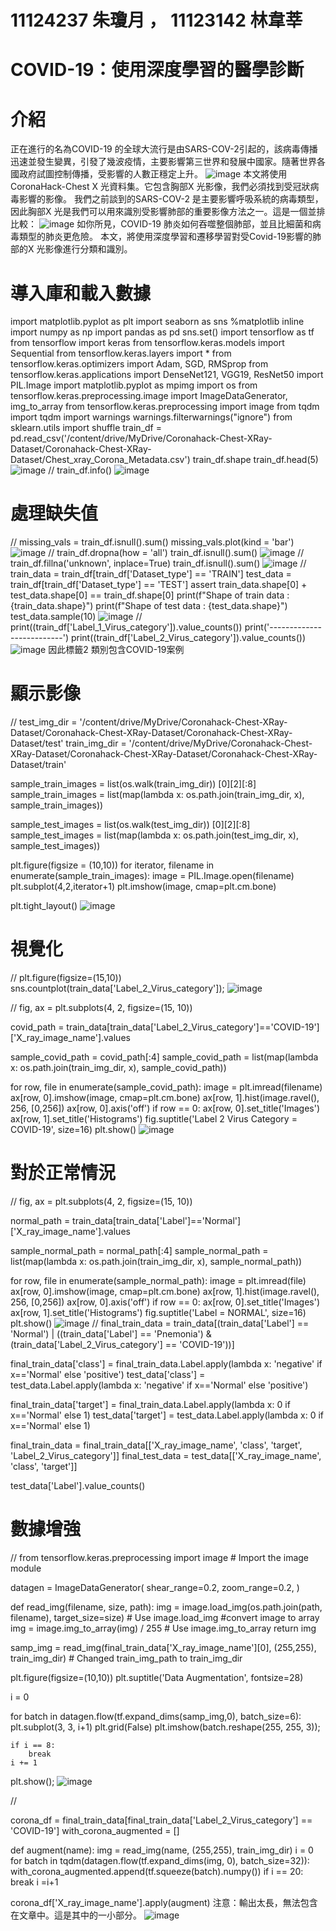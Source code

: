 # 11124237 朱瓊月 ， 11123142 林韋莘
# COVID-19：使用深度學習的醫學診斷

# 介紹
正在進行的名為COVID-19 的全球大流行是由SARS-COV-2引起的，該病毒傳播迅速並發生變異，引發了幾波疫情，主要影響第三世界和發展中國家。隨著世界各國政府試圖控制傳播，受影響的人數正穩定上升。
![image](https://github.com/user-attachments/assets/904519ac-9d46-44a2-b344-2ae70cf6e84b)
本文將使用CoronaHack-Chest X 光資料集。它包含胸部X 光影像，我們必須找到受冠狀病毒影響的影像。
我們之前談到的SARS-COV-2 是主要影響呼吸系統的病毒類型，因此胸部X 光是我們可以用來識別受影響肺部的重要影像方法之一。這是一個並排比較：
![image](https://github.com/user-attachments/assets/6fbb0acd-e7fb-4cef-b886-e53bfecc05cb)
如你所見，COVID-19 肺炎如何吞噬整個肺部，並且比細菌和病毒類型的肺炎更危險。
本文，將使用深度學習和遷移學習對受Covid-19影響的肺部的X 光影像進行分類和識別。
# 導入庫和載入數據
import matplotlib.pyplot as plt
import seaborn as sns
%matplotlib inline
import numpy as np
import pandas as pd
sns.set()
import tensorflow as tf
from tensorflow import keras
from tensorflow.keras.models import Sequential
from tensorflow.keras.layers import  *
from tensorflow.keras.optimizers import Adam, SGD, RMSprop
from tensorflow.keras.applications import DenseNet121, VGG19, ResNet50
import PIL.Image
import matplotlib.pyplot as mpimg
import os
from tensorflow.keras.preprocessing.image import ImageDataGenerator, img_to_array
from tensorflow.keras.preprocessing import image
from tqdm import tqdm
import warnings
warnings.filterwarnings("ignore")
from sklearn.utils import shuffle
train_df = pd.read_csv('/content/drive/MyDrive/Coronahack-Chest-XRay-Dataset/Coronahack-Chest-XRay-Dataset/Chest_xray_Corona_Metadata.csv')
train_df.shape
train_df.head(5)
![image](https://github.com/user-attachments/assets/2228b217-d760-4c34-a26e-151fef6f5256)
//
train_df.info()
![image](https://github.com/user-attachments/assets/23f23205-8ccf-4a8f-a0b6-21a337438727)

# 處理缺失值
//
missing_vals = train_df.isnull().sum()
missing_vals.plot(kind = 'bar')
![image](https://github.com/user-attachments/assets/2bd04c32-bfbf-484c-a887-8c6b780aa7b6)
//
train_df.dropna(how = 'all')
train_df.isnull().sum()
![image](https://github.com/user-attachments/assets/f0b796ef-a6a6-4ecc-b38a-fd3b8a757f2c)
//
train_df.fillna('unknown', inplace=True)
train_df.isnull().sum()
![image](https://github.com/user-attachments/assets/d1b46102-ed74-42e9-8e88-283e84064c88)
//
train_data = train_df[train_df['Dataset_type'] == 'TRAIN']
test_data = train_df[train_df['Dataset_type'] == 'TEST']
assert train_data.shape[0] + test_data.shape[0] == train_df.shape[0]
print(f"Shape of train data : {train_data.shape}")
print(f"Shape of test data : {test_data.shape}")
test_data.sample(10)
![image](https://github.com/user-attachments/assets/5120d645-7861-42f6-b703-6d1287200d19)
//
print((train_df['Label_1_Virus_category']).value_counts())
print('--------------------------')
print((train_df['Label_2_Virus_category']).value_counts())
![image](https://github.com/user-attachments/assets/d5a1f33f-cdde-41dc-a69e-f8f2c63b3b8a)
因此標籤2 類別包含COVID-19案例
# 顯示影像
//
test_img_dir = '/content/drive/MyDrive/Coronahack-Chest-XRay-Dataset/Coronahack-Chest-XRay-Dataset/Coronahack-Chest-XRay-Dataset/test'
train_img_dir = '/content/drive/MyDrive/Coronahack-Chest-XRay-Dataset/Coronahack-Chest-XRay-Dataset/Coronahack-Chest-XRay-Dataset/train'


sample_train_images = list(os.walk(train_img_dir)) [0][2][:8]
sample_train_images = list(map(lambda x: os.path.join(train_img_dir, x), sample_train_images))


sample_test_images = list(os.walk(test_img_dir)) [0][2][:8]
sample_test_images = list(map(lambda x: os.path.join(test_img_dir, x), sample_test_images))


plt.figure(figsize = (10,10))
for iterator, filename in enumerate(sample_train_images):
    image = PIL.Image.open(filename)
    plt.subplot(4,2,iterator+1)
    plt.imshow(image, cmap=plt.cm.bone)


plt.tight_layout()
![image](https://github.com/user-attachments/assets/06ca2dc0-4a69-4d14-994a-f69ab41263d3)
# 視覺化
//
plt.figure(figsize=(15,10))
sns.countplot(train_data['Label_2_Virus_category']);
![image](https://github.com/user-attachments/assets/a32eaac4-5008-4f25-b34a-0dafdae1bdd3)

//
fig, ax = plt.subplots(4, 2, figsize=(15, 10))




covid_path = train_data[train_data['Label_2_Virus_category']=='COVID-19']['X_ray_image_name'].values


sample_covid_path = covid_path[:4]
sample_covid_path = list(map(lambda x: os.path.join(train_img_dir, x), sample_covid_path))


for row, file in enumerate(sample_covid_path):
    image = plt.imread(filename)
    ax[row, 0].imshow(image, cmap=plt.cm.bone)
    ax[row, 1].hist(image.ravel(), 256, [0,256])
    ax[row, 0].axis('off')
    if row == 0:
        ax[row, 0].set_title('Images')
        ax[row, 1].set_title('Histograms')
fig.suptitle('Label 2 Virus Category = COVID-19', size=16)
plt.show()
![image](https://github.com/user-attachments/assets/a0e5bb17-39d2-41bc-a140-5f68f5b92402)
# 對於正常情況
//
fig, ax = plt.subplots(4, 2, figsize=(15, 10))




normal_path = train_data[train_data['Label']=='Normal']['X_ray_image_name'].values


sample_normal_path = normal_path[:4]
sample_normal_path = list(map(lambda x: os.path.join(train_img_dir, x), sample_normal_path))


for row, file in enumerate(sample_normal_path):
    image = plt.imread(file)
    ax[row, 0].imshow(image, cmap=plt.cm.bone)
    ax[row, 1].hist(image.ravel(), 256, [0,256])
    ax[row, 0].axis('off')
    if row == 0:
        ax[row, 0].set_title('Images')
        ax[row, 1].set_title('Histograms')
fig.suptitle('Label = NORMAL', size=16)
plt.show()
![image](https://github.com/user-attachments/assets/43cba9f7-eb90-47a4-9e74-97e397465de2)
//
final_train_data = train_data[(train_data['Label'] == 'Normal') |
                              ((train_data['Label'] == 'Pnemonia') &
                               (train_data['Label_2_Virus_category'] == 'COVID-19'))]


final_train_data['class'] = final_train_data.Label.apply(lambda x: 'negative' if x=='Normal' else 'positive')
test_data['class'] = test_data.Label.apply(lambda x: 'negative' if x=='Normal' else 'positive')


final_train_data['target'] = final_train_data.Label.apply(lambda x: 0 if x=='Normal' else 1)
test_data['target'] = test_data.Label.apply(lambda x: 0 if x=='Normal' else 1)


final_train_data = final_train_data[['X_ray_image_name', 'class', 'target', 'Label_2_Virus_category']]
final_test_data = test_data[['X_ray_image_name', 'class', 'target']]


test_data['Label'].value_counts()
# 數據增強
//
from tensorflow.keras.preprocessing import image # Import the image module

datagen = ImageDataGenerator(
    shear_range=0.2,
    zoom_range=0.2,
)

def read_img(filename, size, path):
    img = image.load_img(os.path.join(path, filename), target_size=size) # Use image.load_img
    #convert image to array
    img = image.img_to_array(img) / 255 # Use image.img_to_array
    return img

samp_img = read_img(final_train_data['X_ray_image_name'][0],
                                 (255,255),
                                 train_img_dir) # Changed train_img_path to train_img_dir

plt.figure(figsize=(10,10))
plt.suptitle('Data Augmentation', fontsize=28)

i = 0

for batch in datagen.flow(tf.expand_dims(samp_img,0), batch_size=6):
    plt.subplot(3, 3, i+1)
    plt.grid(False)
    plt.imshow(batch.reshape(255, 255, 3));
    
    if i == 8:
        break
    i += 1
    
plt.show();
![image](https://github.com/user-attachments/assets/c6b11f68-f842-4b82-b8e0-ed216aeb2858)

//

corona_df = final_train_data[final_train_data['Label_2_Virus_category'] == 'COVID-19']
with_corona_augmented = []


def augment(name):
    img = read_img(name, (255,255), train_img_dir)
    i = 0
    for batch in tqdm(datagen.flow(tf.expand_dims(img, 0), batch_size=32)):
        with_corona_augmented.append(tf.squeeze(batch).numpy())
        if i == 20:
            break
        i =i+1


corona_df['X_ray_image_name'].apply(augment)
注意：輸出太長，無法包含在文章中。這是其中的一小部分。
![image](https://github.com/user-attachments/assets/3295566c-46a0-477b-9394-7744b9442824)

